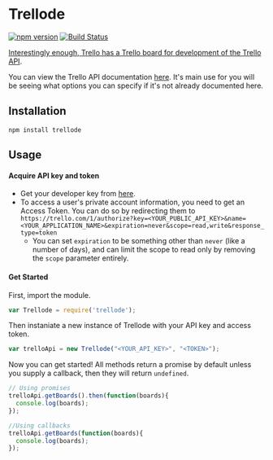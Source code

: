 # Trellode
[![npm version](https://badge.fury.io/js/trellode.svg)](http://badge.fury.io/js/trellode) [![Build Status](https://travis-ci.org/wwselleck/Trellode.svg?branch=master)](https://travis-ci.org/wwselleck/Trellode)

[Interestingly enough, Trello has a Trello board for development of the Trello API](https://trello.com/b/cI66RoQS/trello-public-api). 

You can view the Trello API documentation [here](https://trello.com/docs/). It's main use for you will be seeing what options you can specify if it's not already documented here.

## Installation
```
npm install trellode
```

## Usage

#### Acquire API key and token
+ Get your developer key from [here](https://trello.com/1/appKey/generate).
+ To access a user's private account information, you need to get an Access Token. You can do so by redirecting them to 
   `https://trello.com/1/authorize?key=<YOUR_PUBLIC_API_KEY>&name=<YOUR_APPLICATION_NAME>&expiration=never&scope=read,write&response_type=token`
  + You can set `expiration` to be something other than `never` (like a number of days), and can limit the scope to read only by removing the `scope` parameter entirely. 

#### Get Started
First, import the module.
```javascript
var Trellode = require('trellode');
```
Then instaniate a new instance of Trellode with your API key and access token.
```javascript 
var trelloApi = new Trellode("<YOUR_API_KEY>", "<TOKEN>");
```
Now you can get started! All methods return a promise by default unless you supply a callback, then they will return `undefined`.

```javascript
// Using promises
trelloApi.getBoards().then(function(boards){
  console.log(boards);
});

//Using callbacks
trelloApi.getBoards(function(boards){
  console.log(boards);
});
```
